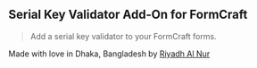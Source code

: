 ## Serial Key Validator Add-On for FormCraft

> Add a serial key validator to your FormCraft forms.  

Made with love in Dhaka, Bangladesh by [Riyadh Al Nur](https://twitter.com/riyadhalnur)
